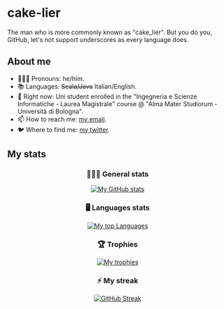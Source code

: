 # cake-lier
The man who is more commonly known as "cake_lier". But you do you, GitHub, let's not support underscores as every language does.

## About me

- 🧔🏻‍♂️ Pronouns: he/him.
- 📚 Languages: ~~Scala/Java~~ Italian/English.
- 🌱 Right now: Uni student enrolled in the "Ingegneria e Scienze Informatiche - Laurea Magistrale" course @ "Alma Mater Studiorum - Università di Bologna".
- 📫 How to reach me: [my email](mailto:matteo.castellucci@outlook.com).
- 🐦 Where to find me: [my twitter](https://twitter.com/cake_lier).

## My stats

<div align="center">

  ### 👨🏻‍💻 General stats

  [![My GitHub stats](https://github-readme-stats.vercel.app/api?username=cake-lier&show_icons=true&theme=monokai&count_private=true)](https://github.com/anuraghazra/github-readme-stats)
  
  ### 🖥️ Languages stats
  
  [![My top Languages](https://github-readme-stats.vercel.app/api/top-langs/?username=cake-lier&show_icons=true&theme=monokai&count_private=true&langs_count=6)](https://github.com/anuraghazra/github-readme-stats)
  
  ### 🏆 Trophies
  
  [![My trophies](https://github-profile-trophy.vercel.app/?username=cake-lier&theme=monokai&column=-1)](https://github.com/ryo-ma/github-profile-trophy)
  
  ### ⚡ My streak
  
  [![GitHub Streak](http://github-readme-streak-stats.herokuapp.com?user=cake-lier&date_format=j%20M%5B%20Y%5D&theme=monokai)](https://git.io/streak-stats)
  
</div>

